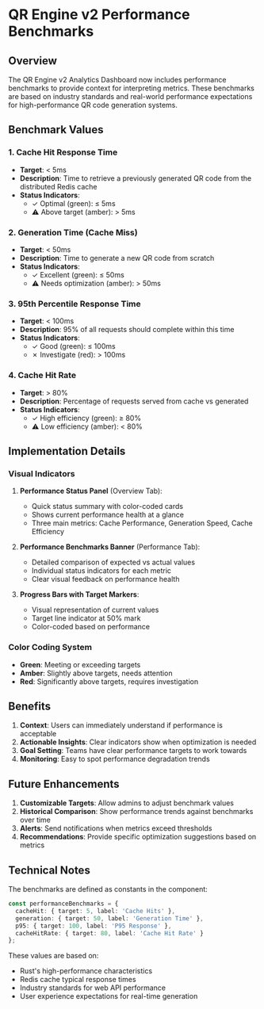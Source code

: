 # QR Engine v2 Performance Benchmarks

## Overview

The QR Engine v2 Analytics Dashboard now includes performance benchmarks to provide context for interpreting metrics. These benchmarks are based on industry standards and real-world performance expectations for high-performance QR code generation systems.

## Benchmark Values

### 1. Cache Hit Response Time
- **Target**: < 5ms
- **Description**: Time to retrieve a previously generated QR code from the distributed Redis cache
- **Status Indicators**:
  - ✓ Optimal (green): ≤ 5ms
  - ⚠ Above target (amber): > 5ms

### 2. Generation Time (Cache Miss)
- **Target**: < 50ms
- **Description**: Time to generate a new QR code from scratch
- **Status Indicators**:
  - ✓ Excellent (green): ≤ 50ms
  - ⚠ Needs optimization (amber): > 50ms

### 3. 95th Percentile Response Time
- **Target**: < 100ms
- **Description**: 95% of all requests should complete within this time
- **Status Indicators**:
  - ✓ Good (green): ≤ 100ms
  - ✗ Investigate (red): > 100ms

### 4. Cache Hit Rate
- **Target**: > 80%
- **Description**: Percentage of requests served from cache vs generated
- **Status Indicators**:
  - ✓ High efficiency (green): ≥ 80%
  - ⚠ Low efficiency (amber): < 80%

## Implementation Details

### Visual Indicators

1. **Performance Status Panel** (Overview Tab):
   - Quick status summary with color-coded cards
   - Shows current performance health at a glance
   - Three main metrics: Cache Performance, Generation Speed, Cache Efficiency

2. **Performance Benchmarks Banner** (Performance Tab):
   - Detailed comparison of expected vs actual values
   - Individual status indicators for each metric
   - Clear visual feedback on performance health

3. **Progress Bars with Target Markers**:
   - Visual representation of current values
   - Target line indicator at 50% mark
   - Color-coded based on performance

### Color Coding System

- **Green**: Meeting or exceeding targets
- **Amber**: Slightly above targets, needs attention
- **Red**: Significantly above targets, requires investigation

## Benefits

1. **Context**: Users can immediately understand if performance is acceptable
2. **Actionable Insights**: Clear indicators show when optimization is needed
3. **Goal Setting**: Teams have clear performance targets to work towards
4. **Monitoring**: Easy to spot performance degradation trends

## Future Enhancements

1. **Customizable Targets**: Allow admins to adjust benchmark values
2. **Historical Comparison**: Show performance trends against benchmarks over time
3. **Alerts**: Send notifications when metrics exceed thresholds
4. **Recommendations**: Provide specific optimization suggestions based on metrics

## Technical Notes

The benchmarks are defined as constants in the component:

```typescript
const performanceBenchmarks = {
  cacheHit: { target: 5, label: 'Cache Hits' },
  generation: { target: 50, label: 'Generation Time' },
  p95: { target: 100, label: 'P95 Response' },
  cacheHitRate: { target: 80, label: 'Cache Hit Rate' }
};
```

These values are based on:
- Rust's high-performance characteristics
- Redis cache typical response times
- Industry standards for web API performance
- User experience expectations for real-time generation